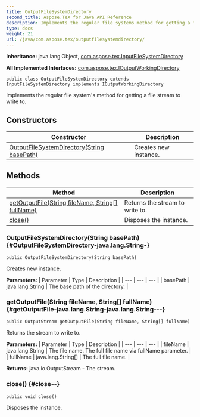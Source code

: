 ```yaml
---
title: OutputFileSystemDirectory
second_title: Aspose.TeX for Java API Reference
description: Implements the regular file systems method for getting a file stream to write to.
type: docs
weight: 21
url: /java/com.aspose.tex/outputfilesystemdirectory/
---
```

**Inheritance:**
java.lang.Object, [com.aspose.tex.InputFileSystemDirectory](../../com.aspose.tex/inputfilesystemdirectory)

**All Implemented Interfaces:**
[com.aspose.tex.IOutputWorkingDirectory](../../com.aspose.tex/ioutputworkingdirectory)
```
public class OutputFileSystemDirectory extends InputFileSystemDirectory implements IOutputWorkingDirectory
```

Implements the regular file system's method for getting a file stream to write to.
## Constructors

| Constructor | Description |
| --- | --- |
| [OutputFileSystemDirectory(String basePath)](#OutputFileSystemDirectory-java.lang.String-) | Creates new instance. |
## Methods

| Method | Description |
| --- | --- |
| [getOutputFile(String fileName, String[] fullName)](#getOutputFile-java.lang.String-java.lang.String---) | Returns the stream to write to. |
| [close()](#close--) | Disposes the instance. |
### OutputFileSystemDirectory(String basePath) {#OutputFileSystemDirectory-java.lang.String-}
```
public OutputFileSystemDirectory(String basePath)
```


Creates new instance.

**Parameters:**
| Parameter | Type | Description |
| --- | --- | --- |
| basePath | java.lang.String | The base path of the directory. |

### getOutputFile(String fileName, String[] fullName) {#getOutputFile-java.lang.String-java.lang.String---}
```
public OutputStream getOutputFile(String fileName, String[] fullName)
```


Returns the stream to write to.

**Parameters:**
| Parameter | Type | Description |
| --- | --- | --- |
| fileName | java.lang.String | The file name. The full file name via  fullName  parameter. |
| fullName | java.lang.String[] | The full file name. |

**Returns:**
java.io.OutputStream - The stream.
### close() {#close--}
```
public void close()
```


Disposes the instance.

